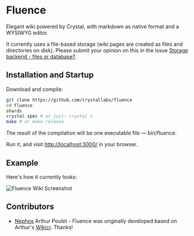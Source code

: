 # Fluence

Elegant wiki powered by Crystal, with markdown as native format and a WYSIWYG editor.

It currently uses a file-based storage (wiki pages are created as files and directories on disk). Please submit your opinion on this in the issue [Storage backend - files or database?](https://github.com/crystallabs/fluence/issues/1).

## Installation and Startup

Download and compile:

```bash
git clone https://github.com/crystallabs/fluence
cd fluence
shards
crystal spec # or just: crystal s
make # or make release
```

The result of the compilation will be one executable file &mdash; bin/fluence.

Run it, and visit [http://localhost:3000/](http://localhost:3000/) in your browser.

## Example

Here's how it currently looks:

![Fluence Wiki Screenshot](https://raw.githubusercontent.com/crystallabs/fluence/master/docs/screenshot-20180803.png)

## Contributors

- [Nephos](https://github.com/Nephos) Arthur Poulet - Fluence was originally developed based on Arthur's [Wikicr](https://github.com/Nephos/wikicr). Thanks!
